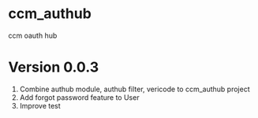 # ccm_authub
ccm oauth hub

# Version 0.0.3
1. Combine authub module, authub filter, vericode to ccm_authub project
2. Add forgot password feature to User
3. Improve test
